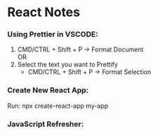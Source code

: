# React Notes

### Using Prettier in VSCODE:
1. CMD/CTRL + Shift + P -> Format Document  
OR  
2. Select the text you want to Prettify
    - CMD/CTRL + Shift + P -> Format Selection  
  
### Create New React App:  
Run: npx create-react-app my-app  

### JavaScript Refresher:  
